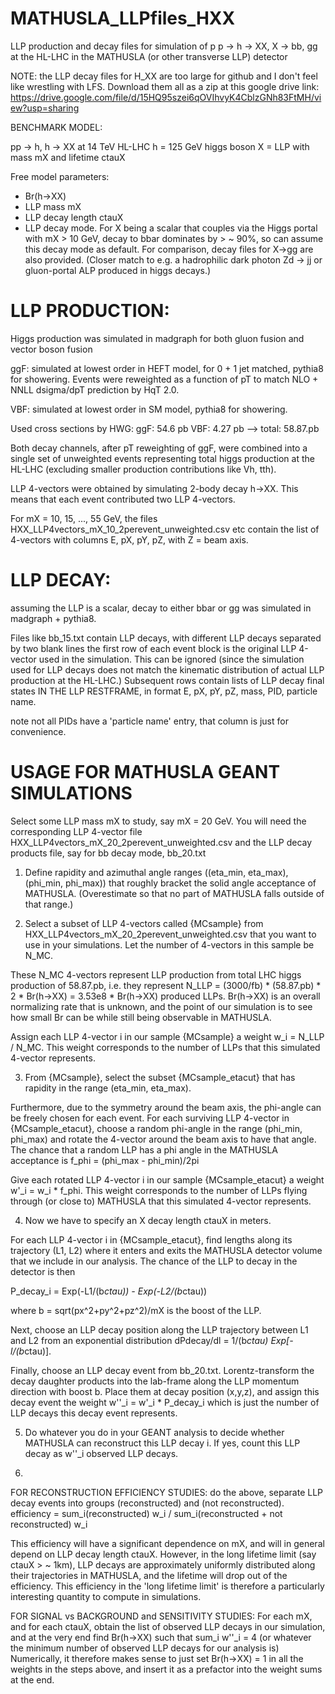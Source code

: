 # MATHUSLA_LLPfiles_HXX
LLP production and decay files for simulation of p p -> h -> XX, X -> bb, gg at the HL-LHC in the MATHUSLA (or other transverse LLP) detector

NOTE: the LLP decay files for H_XX are too large for github and I don't feel like wrestling with LFS. Download them all as a zip at this google drive link:
https://drive.google.com/file/d/15HQ95szei6qOVIhvyK4CblzGNh83FtMH/view?usp=sharing


BENCHMARK MODEL:

pp -> h, h -> XX
at 14 TeV HL-LHC
h = 125 GeV higgs boson
X = LLP with mass mX and lifetime ctauX

Free model parameters: 
- Br(h->XX)
- LLP mass mX
- LLP decay length ctauX
- LLP decay mode. For X being a scalar that couples via the Higgs portal with mX > 10 GeV, decay to bbar dominates by > ~ 90%, so can assume this decay mode as default. For comparison, decay files for X->gg are also provided. (Closer match to e.g. a hadrophilic dark photon Zd -> jj or gluon-portal ALP produced in higgs decays.)


LLP PRODUCTION:
=================
Higgs production was simulated in madgraph for both gluon fusion and vector boson fusion

ggF: simulated at lowest order in HEFT model, for 0 + 1 jet matched, pythia8 for showering. Events were reweighted as a function of pT to match NLO + NNLL dsigma/dpT prediction by HqT 2.0. 
 
VBF: simulated at lowest order in SM model, pythia8 for showering. 

Used cross sections by HWG: 
ggF: 54.6 pb
VBF: 4.27 pb
--> total: 58.87.pb

Both decay channels, after pT reweighting of ggF, were combined into a single set of unweighted events representing total higgs production at the HL-LHC (excluding smaller production contributions like Vh, tth).

LLP 4-vectors were obtained by simulating 2-body decay h->XX. This means that each event contributed two LLP 4-vectors. 

For mX = 10, 15, ..., 55 GeV, the files
HXX_LLP4vectors_mX_10_2perevent_unweighted.csv etc
contain the list of 4-vectors with columns E, pX, pY, pZ, with Z = beam axis. 


LLP DECAY:
=========== 
assuming the LLP is a scalar, decay to either bbar or gg was simulated in madgraph + pythia8. 

Files like bb_15.txt
contain LLP decays, with different LLP decays separated by two blank lines
the first row of each event block is the original LLP 4-vector used in the simulation. This can be ignored (since the simulation used for LLP decays does not match the kinematic distribution of actual LLP production at the HL-LHC.)
Subsequent rows contain lists of LLP decay final states IN THE LLP RESTFRAME, in format 
E, pX, pY, pZ, mass, PID, particle name.

note not all PIDs have a 'particle name' entry, that column is just for convenience.


USAGE FOR MATHUSLA GEANT SIMULATIONS
=======================================

Select some LLP mass mX to study, say mX = 20 GeV. 
You will need the corresponding LLP 4-vector file
HXX_LLP4vectors_mX_20_2perevent_unweighted.csv
and the LLP decay products file, say for bb decay mode, 
bb_20.txt

1. Define rapidity and azimuthal angle ranges ((eta_min, eta_max), (phi_min, phi_max)) that roughly bracket the solid angle acceptance of MATHUSLA. (Overestimate so that no part of MATHUSLA falls outside of that range.)

2. Select a subset of LLP 4-vectors called {MCsample} from HXX_LLP4vectors_mX_20_2perevent_unweighted.csv that you want to use in your simulations. Let the number of 4-vectors in this sample be N_MC. 

These N_MC 4-vectors represent LLP production from total LHC higgs production of 58.87.pb, i.e. they represent
N_LLP = (3000/fb) * (58.87.pb) * 2 * Br(h->XX) = 3.53e8 * Br(h->XX)
produced LLPs. Br(h->XX) is an overall normalizing rate that is unknown, and the point of our simulation is to see how small Br can be while still being observable in MATHUSLA. 

Assign each LLP 4-vector i in our sample {MCsample} a weight
w_i = N_LLP / N_MC. 
This weight corresponds to the number of LLPs that this simulated 4-vector represents. 


3. From {MCsample}, select the subset {MCsample_etacut} that has rapidity in the range (eta_min, eta_max).

Furthermore, due to the symmetry around the beam axis, the phi-angle can be freely chosen for each event. For each surviving LLP 4-vector in {MCsample_etacut}, choose a random phi-angle in the range (phi_min, phi_max) and rotate the 4-vector around the beam axis to have that angle. The chance that a random LLP has a phi angle in the MATHUSLA acceptance is 
f_phi = (phi_max - phi_min)/2pi

Give each rotated LLP 4-vector i in our sample {MCsample_etacut} a weight
w'_i = w_i * f_phi. 
This weight corresponds to the number of LLPs flying through (or close to) MATHUSLA that this simulated 4-vector represents. 


4. Now we have to specify an X decay length ctauX in meters. 

For each LLP 4-vector i in {MCsample_etacut}, find lengths along its trajectory (L1, L2) where it enters and exits the MATHUSLA detector volume that we include in our analysis. The chance of the LLP to decay in the detector is then

P_decay_i  = Exp(-L1/(b*ctau)) - Exp(-L2/(b*ctau))

where b = sqrt(px^2+py^2+pz^2)/mX is the boost of the LLP. 

Next, choose an  LLP decay position along the LLP trajectory between L1 and L2 from an exponential distribution
dPdecay/dl = 1/(b*ctau) Exp[-l/(b*ctau)]. 

Finally, choose an LLP decay event from bb_20.txt. Lorentz-transform the decay daughter products into the lab-frame along the LLP momentum direction with boost b. Place them at decay position (x,y,z), and assign this decay event the weight 
w''_i = w'_i * P_decay_i
which is just the number of LLP decays this decay event represents. 

5. Do whatever you do in your GEANT analysis to decide whether MATHUSLA can reconstruct this LLP decay i. If yes, count this LLP decay as w''_i observed LLP decays. 


6. 
FOR RECONSTRUCTION EFFICIENCY STUDIES: 
do the above, separate LLP decay events into groups (reconstructed) and (not reconstructed). 
efficiency = sum_i(reconstructed) w_i / sum_i(reconstructed + not reconstructed) w_i

This efficiency will have a significant dependence on mX, and will in general depend on LLP decay length ctauX. However, in the long lifetime limit (say ctauX > ~ 1km), LLP decays are approximately uniformly distributed along their trajectories in MATHUSLA, and the lifetime will drop out of the efficiency. This efficiency in the 'long lifetime limit' is therefore a particularly interesting quantity to compute in simulations. 


FOR SIGNAL vs BACKGROUND and SENSITIVITY STUDIES:
For each mX, and for each ctauX, obtain the list of observed LLP decays in our simulation, and at the very end find Br(h->XX) such that
sum_i w''_i = 4 (or whatever the minimum number of observed LLP decays for our analysis is)
Numerically, it therefore makes sense to just set Br(h->XX) = 1 in all the weights in the steps above, and insert it as a prefactor into the weight sums at the end. 






 



